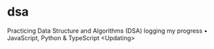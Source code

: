 # dsa
Practicing Data Structure and Algorithms (DSA) logging my progress • JavaScript, Python &amp; TypeScript &lt;Updating>
